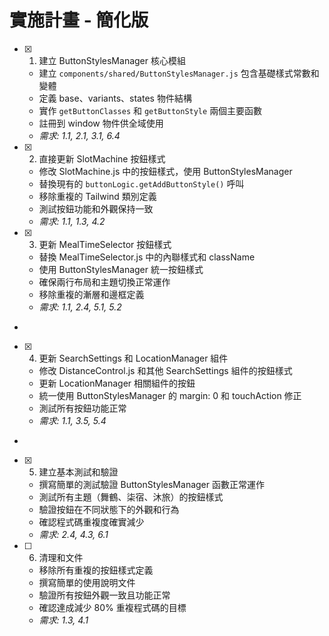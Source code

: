# 實施計畫 - 簡化版

- [x] 1. 建立 ButtonStylesManager 核心模組





  - 建立 `components/shared/ButtonStylesManager.js` 包含基礎樣式常數和變體
  - 定義 base、variants、states 物件結構
  - 實作 `getButtonClasses` 和 `getButtonStyle` 兩個主要函數
  - 註冊到 window 物件供全域使用
  - _需求: 1.1, 2.1, 3.1, 6.4_

- [x] 2. 直接更新 SlotMachine 按鈕樣式





  - 修改 SlotMachine.js 中的按鈕樣式，使用 ButtonStylesManager
  - 替換現有的 `buttonLogic.getAddButtonStyle()` 呼叫
  - 移除重複的 Tailwind 類別定義
  - 測試按鈕功能和外觀保持一致
  - _需求: 1.1, 1.3, 4.2_

- [x] 3. 更新 MealTimeSelector 按鈕樣式





  - 替換 MealTimeSelector.js 中的內聯樣式和 className
  - 使用 ButtonStylesManager 統一按鈕樣式
  - 確保兩行布局和主題切換正常運作
  - 移除重複的漸層和邊框定義
  - _需求: 1.1, 2.4, 5.1, 5.2_
-

- [x] 4. 更新 SearchSettings 和 LocationManager 組件




  - 修改 DistanceControl.js 和其他 SearchSettings 組件的按鈕樣式
  - 更新 LocationManager 相關組件的按鈕
  - 統一使用 ButtonStylesManager 的 margin: 0 和 touchAction 修正
  - 測試所有按鈕功能正常
  - _需求: 1.1, 3.5, 5.4_

-

- [x] 5. 建立基本測試和驗證



  - 撰寫簡單的測試驗證 ButtonStylesManager 函數正常運作
  - 測試所有主題（舞鶴、柒宿、沐旅）的按鈕樣式
  - 驗證按鈕在不同狀態下的外觀和行為
  - 確認程式碼重複度確實減少
  - _需求: 2.4, 4.3, 6.1_

- [ ] 6. 清理和文件




  - 移除所有重複的按鈕樣式定義
  - 撰寫簡單的使用說明文件
  - 驗證所有按鈕外觀一致且功能正常
  - 確認達成減少 80% 重複程式碼的目標
  - _需求: 1.3, 4.1_